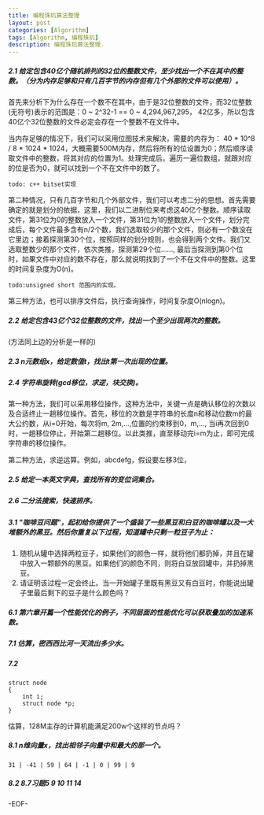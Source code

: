 ```yaml
---
title: 编程珠玑算法整理
layout: post
categories: [Algorithm]
tags: [Algorithm, 编程珠玑]
description: 编程珠玑算法整理. 
---
```


##### 2.1 给定包含40亿个随机排列的32位的整数文件，至少找出一个不在其中的整数。（分为内存足够和只有几百字节的内存但有几个外部的文件可以使用）。

首先来分析下为什么存在一个数不在其中，由于是32位整数的文件，而32位整数(无符号)表示的范围是：0 ~ 2^32-1 == 0 ~ 4,294,967,295， 42亿多，所以包含40亿个32位整数的文件必定会存在一个整数不在文件中。  

当内存足够的情况下，我们可以采用位图技术来解决，需要的内存为： 40 * 10^8 / 8 * 1024 * 1024，大概需要500M内存，然后将所有的位设置为0；然后顺序读取文件中的整数，将其对应的位置为1。处理完成后，遍历一遍位数组，就跟对应的位是否为0，就可以找到一个不在文件中的数了。  

	todo: c++ bitset实现

第二种情况，只有几百字节和几个外部文件，我们可以考虑二分的思想。首先需要确定的就是划分的依据，这里，我们以二进制位来考虑这40亿个整数。顺序读取文件，第31位为0的整数放入一个文件，第31位为1的整数放入一个文件，划分完成后，每个文件最多含有n/2个数，我们选取较少的那个文件，则必有一个数没在它里边；接着探测第30个位，按照同样的划分规则，也会得到两个文件。我们又选取整数少的那个文件，依次类推，探测第29个位......, 最后当探测到第0个位时，如果文件中对应的数不存在，那么就说明找到了一个不在文件中的整数。这里的时间复杂度为O(n)。

	todo:unsigned short 范围内的实现。

第三种方法，也可以排序文件后，执行查询操作，时间复杂度O(nlogn)。

##### 2.2 给定包含43亿个32位整数的文件，找出一个至少出现两次的整数。

(方法同上边的分析是一样的)

##### 2.3 n元数组x，给定数值t，找出t第一次出现的位置。

##### 2.4 字符串旋转(gcd移位，求逆，块交换)。
第一种方法，我们可以采用移位操作，这种方法中，关键一点是确认移位的次数以及合适终止一趟移位操作。首先，移位的次数是字符串的长度n和移动位数m的最大公约数，从i=0开始，每次将m, 2m,...,位置的约束移到0，m,..., 当i再次回到0时，一趟移位停止，开始第二趟移位。以此类推，直至移动完i=m为止，即可完成字符串的移位操作。  

第二种方法，求逆运算。例如，abcdefg，假设要左移3位，


##### 2.5 给定一本英文字典，查找所有的变位词集合。  

##### 2.6 二分法搜索，快速排序。  


##### 3.1 "咖啡豆问题"，起初给你提供了一个盛装了一些黑豆和白豆的咖啡罐以及一大堆额外的黑豆。然后你重复以下过程，知道罐中只剩一粒豆子为止：

1. 随机从罐中选择两粒豆子，如果他们的颜色一样，就将他们都扔掉，并且在罐中放入一颗额外的黑豆。如果他们的颜色不同，则将白豆放回罐中，并扔掉黑豆。  
2. 请证明该过程一定会终止。当一开始罐子里既有黑豆又有白豆时，你能说出罐子里最后剩下的豆子是什么颜色吗？   

##### 6.1 第六章开篇一个性能优化的例子，不同层面的性能优化可以获取叠加的加速系数。  

##### 7.1 估算，密西西比河一天流出多少水。

##### 7.2 
	
	struct node
	{
		int i;
		struct node *p;
	}

估算，128M主存的计算机能满足200w个这样的节点吗？  

##### 8.1 n维向量x，找出相邻子向量中和最大的那一个。
	
	31 | -41 | 59 | 64 | -1 | 0 | 99 | 9

##### 8.2 8.7习题5 9 10 11 14


-EOF-